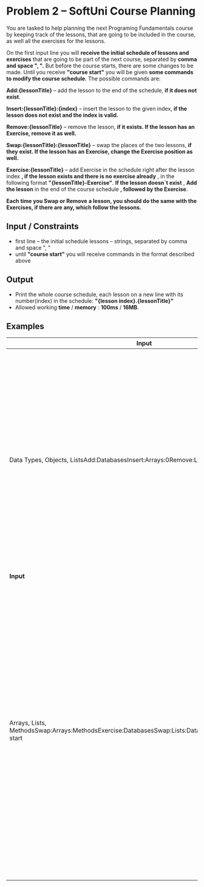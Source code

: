 # Problem 2 – SoftUni Course Planning

You are tasked to help planning the next Programing Fundamentals course by keeping track of the lessons, that are going to be included in the course, as well all the exercises for the lessons.

On the first input line you will **receive the initial schedule of lessons and exercises** that are going to be part of the next course, separated by **comma and space &quot;, &quot;.** But before the course starts, there are some changes to be made. Until you receive **&quot;course start&quot;** you will be given **some commands to modify the course schedule**. The possible commands are:

**Add:{lessonTitle}** – add the lesson to the end of the schedule, **if it does not exist**.

**Insert:{lessonTitle}:{index}** – insert the lesson to the given index, **if the lesson does not exist and the index is valid.**

**Remove:{lessonTitle}** – remove the lesson, **if it exists. If the lesson has an Exercise, remove it as well.**

**Swap:{lessonTitle}:{lessonTitle}** – swap the places of the two lessons, **if they exist. If the lesson has an Exercise, change the Exercise position as well.**

**Exercise:{lessonTitle}** – add Exercise in the schedule right after the lesson index **, if the lesson exists and there is no exercise already** , in the following format **&quot;{lessonTitle}-Exercise&quot;**. **If the lesson doesn`t exist** , **Add the lesson** in the end of the course schedule **, followed by the Exercise**.

**Each time you Swap or Remove**  **a lesson, you should do the same with the Exercises, if there are any, which follow the lessons.**

## Input / Constraints

- first line – the initial schedule lessons – strings, separated by comma and space &quot;, &quot;
- until **&quot;course start&quot;** you will receive commands in the format described above

## Output

- Print the whole course schedule, each lesson on a new line with its number(index) in the schedule:
**&quot;{lesson index}.{lessonTitle}&quot;**
- Allowed working **time** / **memory** : **100ms** / **16MB**.

## Examples

| **Input** | **Output** | **Comment** |
| --- | --- | --- |
| Data Types, Objects, ListsAdd:DatabasesInsert:Arrays:0Remove:Listscourse start | 1.Arrays2.DataTypes3.Objects4.Databases  | We receive the initial schedule. Next, we add Databases lesson, because it doesn`t exist. We Insert at the given index lesson Arrays, because its not present in the schedule. After receiving the last command and removing lesson Lists, we print the whole schedule. |
| **Input** | **Output** | **Comment** |
| Arrays, Lists, MethodsSwap:Arrays:MethodsExercise:DatabasesSwap:Lists:DatabasesInsert:Arrays:0course start | 1.Methods2.Databases3.Databases-Exercise4.Arrays5.Lists | We swap the given lessons, because both exist.After receiving the Exercise command, we see that such lesson doesn`t exist, so we add the lesson at the end, followed by the exercise.We swap Lists and Databases lessons, the Databases-Exercise is also moved after the Databases lesson.We skip the next command, because we already have such lesson in our schedule. |
